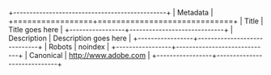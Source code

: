 +-----------------------------------------------+
| Metadata                                      |
+=================+=============================+
| Title           | Title goes here             |
+-----------------+-----------------------------+
| Description     | Description goes here       |
+-----------------+-----------------------------+
| Robots          | noindex                     |
+-----------------+-----------------------------+
| Canonical       | http://www.adobe.com        |
+-----------------+-----------------------------+

